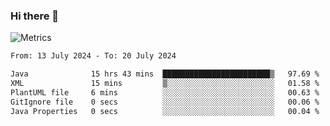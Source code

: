 ### Hi there 👋

![Metrics](https://github.com/radoapx/radoapx/blob/main/github-metrics.svg)

<!--START_SECTION:waka-->

```txt
From: 13 July 2024 - To: 20 July 2024

Java              15 hrs 43 mins  ████████████████████████▒   97.69 %
XML               15 mins         ▒░░░░░░░░░░░░░░░░░░░░░░░░   01.58 %
PlantUML file     6 mins          ░░░░░░░░░░░░░░░░░░░░░░░░░   00.63 %
GitIgnore file    0 secs          ░░░░░░░░░░░░░░░░░░░░░░░░░   00.06 %
Java Properties   0 secs          ░░░░░░░░░░░░░░░░░░░░░░░░░   00.04 %
```

<!--END_SECTION:waka-->

<!--
**radoapx/radoapx** is a ✨ _special_ ✨ repository because its `README.md` (this file) appears on your GitHub profile.

Here are some ideas to get you started:

- 🔭 I’m currently working on ...
- 🌱 I’m currently learning ...
- 👯 I’m looking to collaborate on ...
- 🤔 I’m looking for help with ...
- 💬 Ask me about ...
- 📫 How to reach me: ...
- 😄 Pronouns: ...
- ⚡ Fun fact: ...
-->

